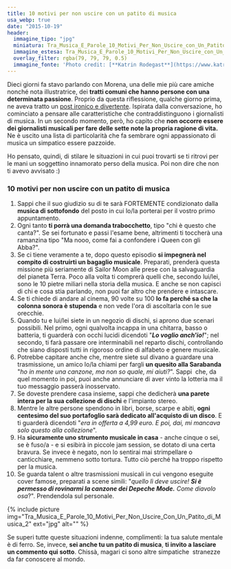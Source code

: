 ```yaml
---
title: 10 motivi per non uscire con un patito di musica
usa_webp: true
date: "2015-10-19"
header:
  immagine_tipo: "jpg"
  miniatura: Tra_Musica_E_Parole_10_Motivi_Per_Non_Uscire_con_Un_Patito_Di_Musica.webp
  immagine_estesa: Tra_Musica_E_Parole_10_Motivi_Per_Non_Uscire_con_Un_Patito_Di_Musica.webp
  overlay_filter: rgba(79, 79, 79, 0.5)
  immagine_fonte: 'Photo credit: [**Katrin Rodegast**](https://www.katrinrodegast.de/)'
---
```


Dieci giorni fa stavo parlando con Morena, una delle mie più care amiche nonché nota illustratrice, dei **tratti comuni che hanno persone con una determinata passione**. Proprio da questa riflessione, qualche giorno prima, ne aveva tratto un [post ironico e divertente](https://robadadisegnatori.com/2015/10/12-motivi-per-cui-sarebbe-meglio-non-uscire-con-i-disegnatori/). Ispirata dalla conversazione, ho cominciato a pensare alle caratteristiche che contraddistinguono i giornalisti di musica. In un secondo momento, però, ho capito che **non occorre essere dei giornalisti musicali per fare delle sette note la propria ragione di vita.** Ne è uscito una lista di particolarità che fa sembrare ogni appassionato di musica un simpatico essere pazzoide.

Ho pensato, quindi, di stilare le situazioni in cui puoi trovarti se ti ritrovi per le mani un soggettino innamorato perso della musica. Poi non dire che non ti avevo avvisato :)

### 10 motivi per non uscire con un patito di musica

1. Sappi che il suo giudizio su di te sarà FORTEMENTE condizionato dalla **musica di sottofondo** del posto in cui lo/la porterai per il vostro primo appuntamento.
2. Ogni tanto **ti porrà una domanda trabocchetto**, tipo "chi è questo che canta?". Se sei fortunato e passi l'esame bene, altrimenti ti toccherà una ramanzina tipo "Ma nooo, come fai a confondere i Queen con gli Abba?".
3. Se ci tiene veramente a te, dopo questo episodio **si impegnerà nel compito di costruirti un bagaglio musicale**. Preparati, prenderà questa missione più seriamente di Sailor Moon alle prese con la salvaguardia del pianeta Terra. Poco alla volta ti comprerà quelli che, secondo lui/lei, sono le 10 pietre miliari nella storia della musica. E anche se non capisci di chi e cosa stia parlando, non puoi far altro che prendere e intascare.
4. Se ti chiede di andare al cinema, 90 volte su 100 **lo fa perché sa che la colonna sonora è stupenda** e non vede l'ora di ascoltarla con le sue orecchie.
5. Quando tu e lui/lei siete in un negozio di dischi, si aprono due scenari possibili. Nel primo, ogni qualvolta incappa in una chitarra, basso o batteria, ti guarderà con occhi lucidi dicendoti "**_Lo voglio anch'io!_**"; nel secondo, ti farà passare ore interminabili nel reparto dischi, controllando che siano disposti tutti in rigoroso ordine di alfabeto e genere musicale.
6. Potrebbe capitare anche che, mentre siete sul divano a guardare una trasmissione, un amico lo/la chiami per fargli **un quesito alla Sarabanda** "_ho in mente una canzone, ma non so quale, mi aiuti?_". Sappi  che, da quel momento in poi, puoi anche annunciare di aver vinto la lotteria ma il tuo messaggio passerà inosservato.
7. Se doveste prendere casa insieme, sappi che dedicherà **una parete intera per la sua collezione di dischi** e l'impianto stereo.
8. Mentre le altre persone spendono in libri, borse, scarpe e abiti, **ogni centesimo del suo portafoglio sarà dedicato all'acquisto di un disco**. E ti guarderà dicendoti "_era in offerta a 4,99 euro. E poi, dai, mi mancava solo questo alla collezione_".
9. Ha **sicuramente uno strumento musicale in casa** - anche cinque o sei, se è fuso/a - e si esibirà in piccole jam session, se dotato di una certa bravura. Se invece è negato, non lo sentirai mai strimpellare o canticchiare, nemmeno sotto tortura. Tutto ciò perché ha troppo rispetto per la musica.
10. Se guarda talent o altre trasmissioni musicali in cui vengono eseguite cover famose, preparati a scene simili: "_quello lì deve uscire! **Si è permesso di rovinarmi la canzone dei Depeche Mode.** Come diavolo osa_?". Prendendola sul personale.

{% include picture img="Tra_Musica_E_Parole_10_Motivi_Per_Non_Uscire_Con_Un_Patito_di_Musica_2" ext="jpg" alt="" %}

Se superi tutte queste situazioni indenne, complimenti: la tua salute mentale è di ferro. Se, invece, **sei anche tu un patito di musica**, **ti invito a lasciare un commento qui sotto**. Chissà, magari ci sono altre simpatiche  stranezze da far conoscere al mondo.
